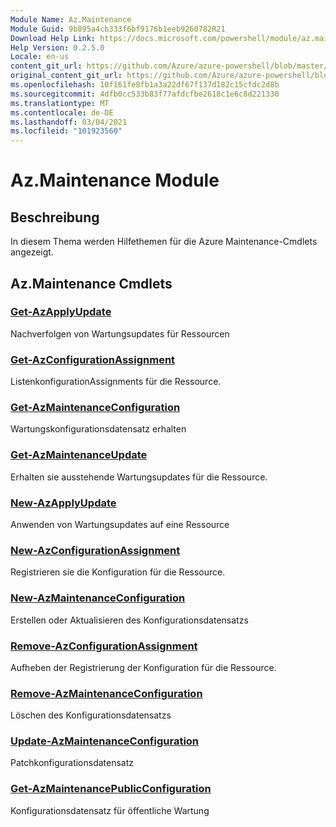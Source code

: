 ```yaml
---
Module Name: Az.Maintenance
Module Guid: 9b895a4cb333f6bf9176b1eeb9260782R21
Download Help Link: https://docs.microsoft.com/powershell/module/az.maintenance
Help Version: 0.2.5.0
Locale: en-us
content_git_url: https://github.com/Azure/azure-powershell/blob/master/src/Maintenance/Maintenance/help/Az.Maintenance.md
original_content_git_url: https://github.com/Azure/azure-powershell/blob/master/src/Maintenance/Maintenance/help/Az.Maintenance.md
ms.openlocfilehash: 10f161fe8fb1a3a22df67f137d182c15cfdc2d8b
ms.sourcegitcommit: 4dfb0cc533b83f77afdcfbe2618c1e6c8d221330
ms.translationtype: MT
ms.contentlocale: de-DE
ms.lasthandoff: 03/04/2021
ms.locfileid: "101923560"
---
```

# Az.Maintenance Module
## Beschreibung
In diesem Thema werden Hilfethemen für die Azure Maintenance-Cmdlets angezeigt.

## Az.Maintenance Cmdlets
### [Get-AzApplyUpdate](Get-AzApplyUpdate.md)
Nachverfolgen von Wartungsupdates für Ressourcen

### [Get-AzConfigurationAssignment](Get-AzConfigurationAssignment.md)
ListenkonfigurationAssignments für die Ressource.

### [Get-AzMaintenanceConfiguration](Get-AzMaintenanceConfiguration.md)
Wartungskonfigurationsdatensatz erhalten

### [Get-AzMaintenanceUpdate](Get-AzMaintenanceUpdate.md)
Erhalten sie ausstehende Wartungsupdates für die Ressource.

### [New-AzApplyUpdate](New-AzApplyUpdate.md)
Anwenden von Wartungsupdates auf eine Ressource

### [New-AzConfigurationAssignment](New-AzConfigurationAssignment.md)
Registrieren sie die Konfiguration für die Ressource.

### [New-AzMaintenanceConfiguration](New-AzMaintenanceConfiguration.md)
Erstellen oder Aktualisieren des Konfigurationsdatensatzs

### [Remove-AzConfigurationAssignment](Remove-AzConfigurationAssignment.md)
Aufheben der Registrierung der Konfiguration für die Ressource.

### [Remove-AzMaintenanceConfiguration](Remove-AzMaintenanceConfiguration.md)
Löschen des Konfigurationsdatensatzs

### [Update-AzMaintenanceConfiguration](Update-AzMaintenanceConfiguration.md)
Patchkonfigurationsdatensatz

### [Get-AzMaintenancePublicConfiguration](Get-AzMaintenancePublicConfiguration.md)
Konfigurationsdatensatz für öffentliche Wartung

